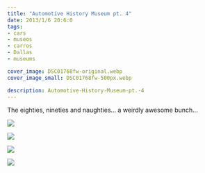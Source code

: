 ```yaml
---
title: "Automotive History Museum pt. 4"
date: 2013/1/6 20:6:0
tags: 
- cars
- museos
- carros
- Dallas
- museums

cover_image: DSC01768fw-original.webp
cover_image_small: DSC01768fw-500px.webp

description: Automotive-History-Museum-pt.-4
---
```



The eighties, nineties and naughties... a weirdly awesome bunch... 

  

[![](DSC01768fw-800px.webp)](DSC01768fw-original.webp)

  

[![](DSC01819fw-800px.webp)](DSC01819fw-original.webp)

  

[![](DSC01814fw-800px.webp)](DSC01814fw-original.webp)

  

[![](DSC01815fw-800px.webp)](DSC01815fw-original.webp)
